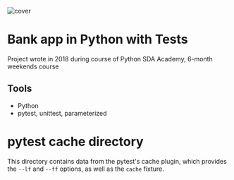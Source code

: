 
![cover](https://klaudiagolebiowska.github.io/aplikacja_bankoga/Capture.png)

# Bank app in Python with Tests

Project wrote in 2018 during course of Python SDA Academy, 6-month weekends course
## Tools
 - Python
 - pytest, unittest, parameterized

# pytest cache directory #

This directory contains data from the pytest's cache plugin,
which provides the `--lf` and `--ff` options, as well as the `cache` fixture.
